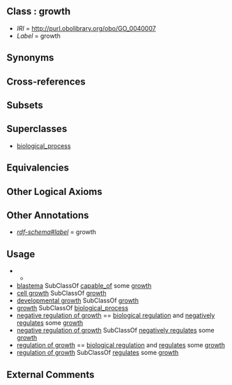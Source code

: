 
## Class : growth

 * *IRI* = http://purl.obolibrary.org/obo/GO_0040007
 * *Label* = growth

## Synonyms


## Cross-references


## Subsets


## Superclasses

 * [biological_process](../../GO/50/GO_0008150.md)

## Equivalencies


## Other Logical Axioms


## Other Annotations

 * *[rdf-schema#label](../../el/rdf-schema#label.md)* = growth

## Usage

 * -
 * [blastema](../../UBERON/06/UBERON_0005306.md) SubClassOf [capable_of](../../RO/15/RO_0002215.md) some [growth](../../GO/07/GO_0040007.md)
 * [cell growth](../../GO/49/GO_0016049.md) SubClassOf [growth](../../GO/07/GO_0040007.md)
 * [developmental growth](../../GO/89/GO_0048589.md) SubClassOf [growth](../../GO/07/GO_0040007.md)
 * [growth](../../GO/07/GO_0040007.md) SubClassOf [biological_process](../../GO/50/GO_0008150.md)
 * [negative regulation of growth](../../GO/26/GO_0045926.md) == [biological regulation](../../GO/07/GO_0065007.md) and [negatively regulates](../../RO/12/RO_0002212.md) some [growth](../../GO/07/GO_0040007.md)
 * [negative regulation of growth](../../GO/26/GO_0045926.md) SubClassOf [negatively regulates](../../RO/12/RO_0002212.md) some [growth](../../GO/07/GO_0040007.md)
 * [regulation of growth](../../GO/08/GO_0040008.md) == [biological regulation](../../GO/07/GO_0065007.md) and [regulates](../../RO/11/RO_0002211.md) some [growth](../../GO/07/GO_0040007.md)
 * [regulation of growth](../../GO/08/GO_0040008.md) SubClassOf [regulates](../../RO/11/RO_0002211.md) some [growth](../../GO/07/GO_0040007.md)

## External Comments

